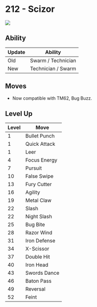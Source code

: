 # 212 - Scizor
![][212]

## Ability

Update | Ability
---    | ---
Old    | Swarm / Technician
New    | Technician / Swarm

## Moves

 - Now compatible with TM62, Bug Buzz.

## Level Up

Level | Move
---   | ---
  1   | Bullet Punch
  1   | Quick Attack
  1   | Leer
  4   | Focus Energy
  7   | Pursuit
 10   | False Swipe
 13   | Fury Cutter
 16   | Agility
 19   | Metal Claw
 22   | Slash
 22   | Night Slash
 25   | Bug Bite
 28   | Razor Wind
 31   | Iron Defense
 34   | X-Scissor
 37   | Double Hit
 40   | Iron Head
 43   | Swords Dance
 46   | Baton Pass
 49   | Reversal
 52   | Feint



[212]: /img/pokemon/212.png
